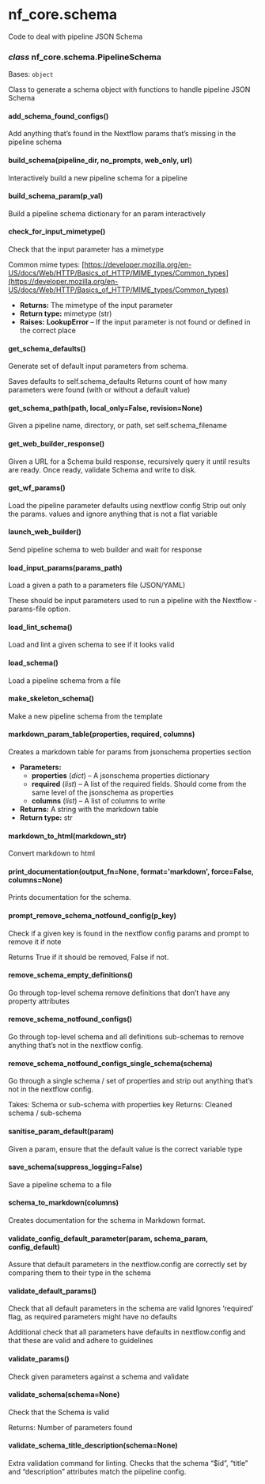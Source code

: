 # nf_core.schema

Code to deal with pipeline JSON Schema

### _class_ nf_core.schema.PipelineSchema

Bases: `object`

Class to generate a schema object with
functions to handle pipeline JSON Schema

#### add_schema_found_configs()

Add anything that’s found in the Nextflow params that’s missing in the pipeline schema

#### build_schema(pipeline_dir, no_prompts, web_only, url)

Interactively build a new pipeline schema for a pipeline

#### build_schema_param(p_val)

Build a pipeline schema dictionary for an param interactively

#### check_for_input_mimetype()

Check that the input parameter has a mimetype

Common mime types: [https://developer.mozilla.org/en-US/docs/Web/HTTP/Basics_of_HTTP/MIME_types/Common_types](https://developer.mozilla.org/en-US/docs/Web/HTTP/Basics_of_HTTP/MIME_types/Common_types)

- **Returns:**
  The mimetype of the input parameter
- **Return type:**
  mimetype (str)
- **Raises:**
  **LookupError** – If the input parameter is not found or defined in the correct place

#### get_schema_defaults()

Generate set of default input parameters from schema.

Saves defaults to self.schema_defaults
Returns count of how many parameters were found (with or without a default value)

#### get_schema_path(path, local_only=False, revision=None)

Given a pipeline name, directory, or path, set self.schema_filename

#### get_web_builder_response()

Given a URL for a Schema build response, recursively query it until results are ready.
Once ready, validate Schema and write to disk.

#### get_wf_params()

Load the pipeline parameter defaults using nextflow config
Strip out only the params. values and ignore anything that is not a flat variable

#### launch_web_builder()

Send pipeline schema to web builder and wait for response

#### load_input_params(params_path)

Load a given a path to a parameters file (JSON/YAML)

These should be input parameters used to run a pipeline with
the Nextflow -params-file option.

#### load_lint_schema()

Load and lint a given schema to see if it looks valid

#### load_schema()

Load a pipeline schema from a file

#### make_skeleton_schema()

Make a new pipeline schema from the template

#### markdown_param_table(properties, required, columns)

Creates a markdown table for params from jsonschema properties section

- **Parameters:**
  - **properties** (_dict_) – A jsonschema properties dictionary
  - **required** (_list_) – A list of the required fields.
    Should come from the same level of the jsonschema as properties
  - **columns** (_list_) – A list of columns to write
- **Returns:**
  A string with the markdown table
- **Return type:**
  str

#### markdown_to_html(markdown_str)

Convert markdown to html

#### print_documentation(output_fn=None, format='markdown', force=False, columns=None)

Prints documentation for the schema.

#### prompt_remove_schema_notfound_config(p_key)

Check if a given key is found in the nextflow config params and prompt to remove it if note

Returns True if it should be removed, False if not.

#### remove_schema_empty_definitions()

Go through top-level schema remove definitions that don’t have
any property attributes

#### remove_schema_notfound_configs()

Go through top-level schema and all definitions sub-schemas to remove
anything that’s not in the nextflow config.

#### remove_schema_notfound_configs_single_schema(schema)

Go through a single schema / set of properties and strip out
anything that’s not in the nextflow config.

Takes: Schema or sub-schema with properties key
Returns: Cleaned schema / sub-schema

#### sanitise_param_default(param)

Given a param, ensure that the default value is the correct variable type

#### save_schema(suppress_logging=False)

Save a pipeline schema to a file

#### schema_to_markdown(columns)

Creates documentation for the schema in Markdown format.

#### validate_config_default_parameter(param, schema_param, config_default)

Assure that default parameters in the nextflow.config are correctly set
by comparing them to their type in the schema

#### validate_default_params()

Check that all default parameters in the schema are valid
Ignores ‘required’ flag, as required parameters might have no defaults

Additional check that all parameters have defaults in nextflow.config and that
these are valid and adhere to guidelines

#### validate_params()

Check given parameters against a schema and validate

#### validate_schema(schema=None)

Check that the Schema is valid

Returns: Number of parameters found

#### validate_schema_title_description(schema=None)

Extra validation command for linting.
Checks that the schema “$id”, “title” and “description” attributes match the piipeline config.
